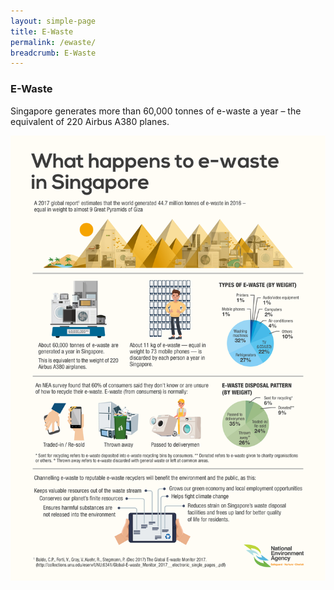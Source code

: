 ```yaml
---
layout: simple-page
title: E-Waste
permalink: /ewaste/
breadcrumb: E-Waste
---
```


### **E-Waste**

Singapore generates more than 60,000 tonnes of e-waste a year – the equivalent of 220 Airbus A380 planes. 

![e-waste infographic](/images/ewaste-infographics.jpg)
